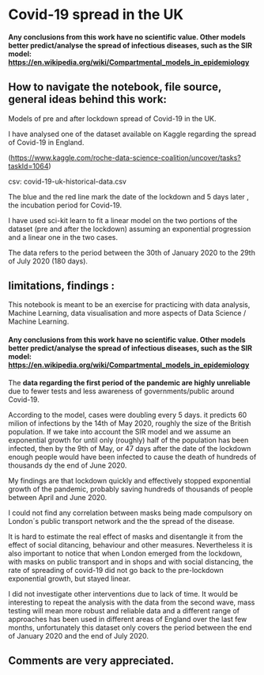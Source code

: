 # Covid-19 spread in the UK
#### Any conclusions from this work have no **scientific value**. Other models better predict/analyse the spread of infectious diseases, such as the SIR model: https://en.wikipedia.org/wiki/Compartmental_models_in_epidemiology

## How to navigate the notebook, file source, general ideas behind this work: 

Models of pre and after lockdown spread of Covid-19 in the UK.

I have analysed one of the dataset available on Kaggle regarding the spread of Covid-19 in England.

(https://www.kaggle.com/roche-data-science-coalition/uncover/tasks?taskId=1064)

csv:   covid-19-uk-historical-data.csv

The blue and the red line mark the date of the lockdown and 5 days later , the incubation period for Covid-19.

I have used sci-kit learn to fit a linear model on the two portions of the dataset (pre and after the lockdown) assuming an exponential progression and a linear one in the two cases. 

The data refers to the period between the 30th of January 2020 to the 29th of July 2020 (180 days).

## limitations, findings :

This notebook is meant to be an exercise for practicing with data analysis, Machine Learning, data visualisation and more aspects of Data Science / Machine Learning.

#### Any conclusions from this work have no **scientific value**. Other models better predict/analyse the spread of infectious diseases, such as the SIR model: https://en.wikipedia.org/wiki/Compartmental_models_in_epidemiology

The **data regarding the first period of the pandemic are highly unreliable** due to fewer tests and less awareness of governments/public around Covid-19. 


According to the model, cases were doubling every 5 days. it predicts 60 milion of infections by the 14th of May 2020, roughly the size of the British population.
If we take into account the SIR model and we assume an exponential growth for until only (roughly) half of the population has been infected, then by the 9th of May, or 47 days after the date of the lockdown enough people would have been infected to cause the death of hundreds of thousands dy the end of June 2020. 

My findings are that lockdown quickly and effectively stopped exponential growth of the pandemic, probably saving hundreds of thousands of people between April and June 2020. 

I could not find any correlation between masks being made compulsory on London´s public transport network and the the spread of the disease. 

It is hard to estimate the real effect of masks and disentangle it from the effect of social ditancing, behaviour and other measures. 
Nevertheless it is also important to notice that when London emerged from the lockdown, with masks on public transport and in shops and with social distancing, the rate of spreading of covid-19 did not go back to the pre-lockdown exponential growth, but stayed linear.

I did not investigate other interventions due to lack of time. It would be interesting to repeat the analysis with the data from the second wave, mass testing will mean more robust and reliable data and a different range of approaches has been used in different areas of England over the last few months, unfortunately this dataset only covers the period between the end of January 2020 and the end of July 2020. 

## Comments are very appreciated. 
